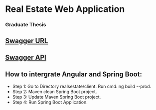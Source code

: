 # Real Estate Web Application

### Graduate Thesis

## **[Swagger URL](http://localhost:8080/swagger-ui.html)**

## **[Swagger API](http://localhost:8080/v2/api-docs)**

## How to intergrate Angular and Spring Boot:

- Step 1: Go to Directory realsestate/client. Run cmd: ng build --prod.
- Step 2: Maven clean Spring Boot project.
- Step 3: Update Maven Spring Boot project.
- Step 4: Run Spring Boot Application.
